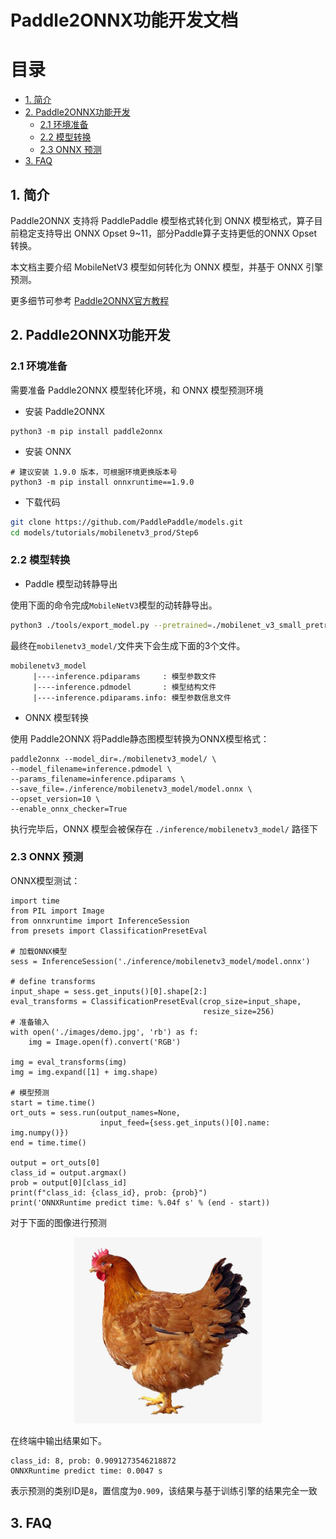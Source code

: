 # Paddle2ONNX功能开发文档

# 目录

- [1. 简介](#1---)
- [2. Paddle2ONNX功能开发](#2---)
    - [2.1 环境准备](#2.1---)
    - [2.2 模型转换](#2.2---)
    - [2.3 ONNX 预测](#2.3---)
- [3. FAQ](#3---)

## 1. 简介
Paddle2ONNX 支持将 PaddlePaddle 模型格式转化到 ONNX 模型格式，算子目前稳定支持导出 ONNX Opset 9~11，部分Paddle算子支持更低的ONNX Opset转换。

本文档主要介绍 MobileNetV3 模型如何转化为 ONNX 模型，并基于 ONNX 引擎预测。

更多细节可参考 [Paddle2ONNX官方教程](https://github.com/PaddlePaddle/Paddle2ONNX/blob/develop/README_zh.md)

## 2. Paddle2ONNX功能开发
### 2.1 环境准备

需要准备 Paddle2ONNX 模型转化环境，和 ONNX 模型预测环境

- 安装 Paddle2ONNX
```
python3 -m pip install paddle2onnx
```

- 安装 ONNX
```
# 建议安装 1.9.0 版本，可根据环境更换版本号
python3 -m pip install onnxruntime==1.9.0
```

- 下载代码
```bash
git clone https://github.com/PaddlePaddle/models.git
cd models/tutorials/mobilenetv3_prod/Step6
```

### 2.2 模型转换


- Paddle 模型动转静导出

使用下面的命令完成`MobileNetV3`模型的动转静导出。

```bash
python3 ./tools/export_model.py --pretrained=./mobilenet_v3_small_pretrained.pdparams --save-inference-dir=./mobilenetv3_model
```
最终在`mobilenetv3_model/`文件夹下会生成下面的3个文件。

```
mobilenetv3_model
     |----inference.pdiparams     : 模型参数文件
     |----inference.pdmodel       : 模型结构文件
     |----inference.pdiparams.info: 模型参数信息文件
```

- ONNX 模型转换

使用 Paddle2ONNX 将Paddle静态图模型转换为ONNX模型格式：

```
paddle2onnx --model_dir=./mobilenetv3_model/ \
--model_filename=inference.pdmodel \
--params_filename=inference.pdiparams \
--save_file=./inference/mobilenetv3_model/model.onnx \
--opset_version=10 \
--enable_onnx_checker=True
```

执行完毕后，ONNX 模型会被保存在 `./inference/mobilenetv3_model/` 路径下


### 2.3 ONNX 预测

ONNX模型测试：


```
import time
from PIL import Image
from onnxruntime import InferenceSession
from presets import ClassificationPresetEval

# 加载ONNX模型
sess = InferenceSession('./inference/mobilenetv3_model/model.onnx')

# define transforms
input_shape = sess.get_inputs()[0].shape[2:]
eval_transforms = ClassificationPresetEval(crop_size=input_shape,
                                           resize_size=256)
# 准备输入
with open('./images/demo.jpg', 'rb') as f:
    img = Image.open(f).convert('RGB')

img = eval_transforms(img)
img = img.expand([1] + img.shape)

# 模型预测
start = time.time()
ort_outs = sess.run(output_names=None,
                    input_feed={sess.get_inputs()[0].name: img.numpy()})
end = time.time()

output = ort_outs[0]
class_id = output.argmax()
prob = output[0][class_id]
print(f"class_id: {class_id}, prob: {prob}")
print('ONNXRuntime predict time: %.04f s' % (end - start))

```

对于下面的图像进行预测

<div align="center">
    <img src="../../mobilenetv3_prod/Step6/images/demo.jpg" width=300">
</div>

在终端中输出结果如下。

```
class_id: 8, prob: 0.9091273546218872
ONNXRuntime predict time: 0.0047 s
```

表示预测的类别ID是`8`，置信度为`0.909`，该结果与基于训练引擎的结果完全一致

## 3. FAQ
